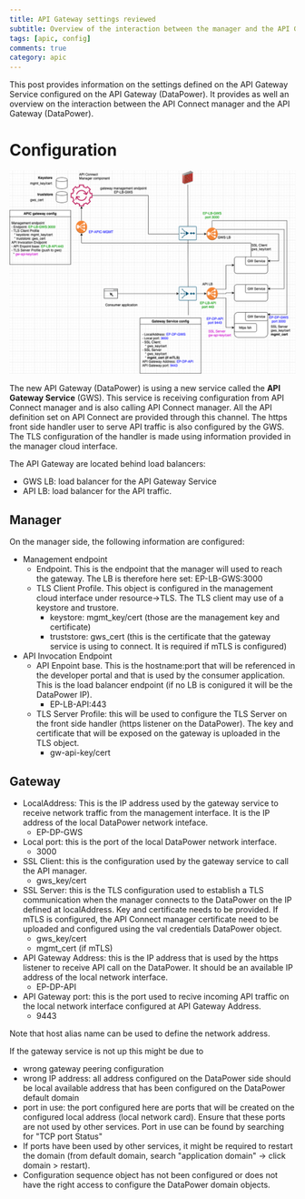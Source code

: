 ```yaml
---
title: API Gateway settings reviewed  
subtitle: Overview of the interaction between the manager and the API Gateway service
tags: [apic, config]
comments: true
category: apic
---
```


This post provides information on the settings defined on the API Gateway Service configured on the API Gateway (DataPower).
It provides as well an overview on the interaction between the API Connect manager and the API Gateway (DataPower).

# Configuration 
![interaction diagram](../assets/img/apic/mgmt-apigw.png)

The new API Gateway (DataPower) is using a new service called the **API Gateway Service** (GWS).
This service is receiving configuration from API Connect manager and is also calling API Connect manager.
All the API definition set on API Connect are provided through this channel.
The https front side handler user to serve API traffic is also configured by the GWS. The TLS configuration of the handler is made using information provided in the manager cloud interface.

The API Gateway are located behind load balancers:
- GWS LB: load balancer for the API Gateway Service
- API LB: load balancer for the API traffic.
 
## Manager
On the manager side, the following information are configured:
- Management endpoint
  - Endpoint. This is the endpoint that the manager will used to reach the gateway. The LB is therefore here set: EP-LB-GWS:3000
  - TLS Client Profile. This object is configured in the management cloud interface under resource->TLS. The TLS client may use of a keystore and trustore.
    * keystore: mgmt_key/cert (those are the management key and certificate)
    * truststore: gws_cert (this is the certificate that the gateway service is using to connect. It is required if mTLS is configured)
- API Invocation Endpoint
  - API Enpoint base. This is the hostname:port that will be referenced in the developer portal and that is used by the consumer application. This is the load balancer endpoint (if no LB is conigured it will be the DataPower IP). 
    - EP-LB-API:443
  - TLS Server Profile: this will be used to configure the TLS Server on the front side handler (https listener on the DataPower). The key and certificate that will be exposed on the gateway is uploaded in the TLS object.
    - gw-api-key/cert
  
## Gateway

- LocalAddress: This is the IP address used by the gateway service to receive network traffic from the management interface. It is the IP address of the local DataPower network inteface. 
    - EP-DP-GWS
- Local port: this is the port of the local DataPower network interface.
    - 3000
- SSL Client: this is the configuration used by the gateway service to call the API manager.
   * gws_key/cert
- SSL Server: this is the TLS configuration used to establish a TLS communication when the manager connects to the DataPower on the IP defined at localAddress. Key and certificate needs to be provided. If mTLS is configured, the API Connect manager certificate need to be uploaded and configured using the val credentials DataPower object.
   * gws_key/cert
   * mgmt_cert (if mTLS)
- API Gateway Address: this is the IP address that is used by the https listener to receive API call on the DataPower. It should be an available IP address of the local network interface. 
  - EP-DP-API
- API Gateway port: this is the port used to recive incoming API traffic on the local network interface configured at API Gateway Address. 
  - 9443

Note that host alias name can be used to define the network address.

If the gateway service is not up this might be due to
- wrong gateway peering configuration
- wrong IP address: all address configured on the DataPower side should be local available address that has been configured on the DataPower default domain
- port in use: the port configured here are ports that will be created on the configured local address (local network card). Ensure that these ports are not used by other services. Port in use can be found by searching for "TCP port Status"
- If ports have been used by other services, it might be required to restart the domain (from default domain, search "application domain" -> click domain > restart).
- Configuration sequence object has not been configured or does not have the right access to configure the DataPower domain objects.